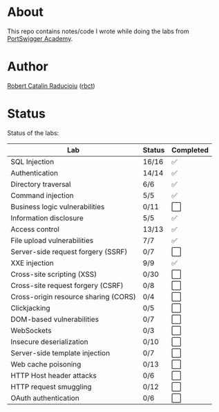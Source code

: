 # About

This repo contains notes/code I wrote while doing the labs from [PortSwigger Academy](https://portswigger.net/web-security).

# Author

[Robert Catalin Raducioiu](https://www.linkedin.com/in/rbct/) ([rbct](https://rbct.it/))

# Status

Status of the labs:

| Lab                                  | Status | Completed            |
| ------------------------------------ | ------ | -------------------- |
| SQL Injection                        | 16/16  | :white_check_mark:   |
| Authentication                       | 14/14  | :white_check_mark:   |
| Directory traversal                  | 6/6    | :white_check_mark:   |
| Command injection                    | 5/5    | :white_check_mark:   |
| Business logic vulnerabilities       | 0/11   | :white_large_square: |
| Information disclosure               | 5/5    | :white_check_mark:   |
| Access control                       | 13/13  | :white_check_mark:   |
| File upload vulnerabilities          | 7/7    | :white_check_mark:   |
| Server-side request forgery (SSRF)   | 0/7    | :white_large_square: |
| XXE injection                        | 9/9    | :white_check_mark:   |
| Cross-site scripting (XSS)           | 0/30   | :white_large_square: |
| Cross-site request forgery (CSRF)    | 0/8    | :white_large_square: |
| Cross-origin resource sharing (CORS) | 0/4    | :white_large_square: |
| Clickjacking                         | 0/5    | :white_large_square: |
| DOM-based vulnerabilities            | 0/7    | :white_large_square: |
| WebSockets                           | 0/3    | :white_large_square: |
| Insecure deserialization             | 0/10   | :white_large_square: |
| Server-side template injection       | 0/7    | :white_large_square: |
| Web cache poisoning                  | 0/13   | :white_large_square: |
| HTTP Host header attacks             | 0/6    | :white_large_square: |
| HTTP request smuggling               | 0/12   | :white_large_square: |
| OAuth authentication                 | 0/6    | :white_large_square: |
